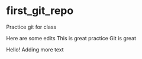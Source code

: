 # first_git_repo
Practice git for class

Here are some edits
This is great practice
Git is great

Hello!
Adding more text
